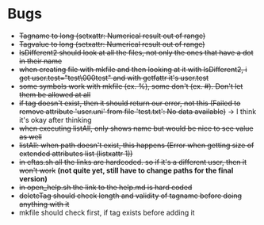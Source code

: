 # Bugs

* ~~Tagname to long (setxattr: Numerical result out of range)~~
* ~~Tagvalue to long (setxattr: Numerical result out of range)~~
* ~~lsDifferent2 should look at all the files, not only the ones that have a dot in their name~~
* ~~when creating file with mkfile and then looking at it with lsDifferent2, i get user.test="test\000test"
and with getfattr it's user.test~~
* ~~some symbols work with mkfile (ex. %), some don't (ex. #). Don't let them be allowed at all~~
* ~~if tag doesn't exist, then it should return our error, not this (Failed to remove attribute 'user.uni' 
from file 'test.txt': No data available)~~ -> I think it's okay after thinking
* ~~when executing listAll, only shows name but would be nice to see value as well~~
* ~~listAll: when path doesn't exist, this happens (Error when getting size of extended attributes list (listxattr 1))~~
* ~~in eftas.sh all the links are hardcoded. so if it's a different user, then it won't work~~ 
**(not quite yet, still have to change paths for the final version)**
* ~~in open_help.sh the link to the help.md is hard coded~~
* ~~deleteTag should check length and validity of tagname before doing anything with it~~
* mkfile should check first, if tag exists before adding it